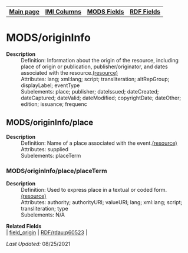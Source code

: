 <!DOCTYPE html>
<html>

<body>
<table style="width:100%">
  <tr>
    <th><a href="index.md">Main page</a></th>
	<th><a href="IMI.md">IMI Columns</a></th>
    <th><a href="MODS.md">MODS Fields</a></th>
    <th><a href="RDF.md">RDF Fields</a></th>
  </tr>
</table>



<h1>MODS/originInfo</h1>
<dl>
  <dt><b>Description</b></dt>
  <dd>Definition: Information about the origin of the resource, including place of origin or publication, publisher/originator, and dates associated with the resource.<a href="http://www.loc.gov/standards/mods/userguide/origininfo.md">(resource)</a></dd>
  <dd>Attributes:  lang; xml:lang; script; transliteration; altRepGroup; displayLabel; eventType</dd>
  <dd>Subelements:  place; publisher; dateIssued; dateCreated; dateCaptured; dateValid; dateModified; copyrightDate; dateOther; edition; issuance; frequenc</dd>
</dl>
<h2>MODS/originInfo/place</h2>
<dl>
  <dt><b>Description</b></dt>
    <dd>Definition: Name of a place associated with the event.<a href="www.loc.gov/standards/mods/userguide/origininfo.md#place">(resource)</a></dd>
  <dd>Attributes:  supplied</dd>
  <dd>Subelements:  placeTerm</dd>
</dl>
<h3>MODS/originInfo/place/placeTerm</h3>
<dl>
  <dt><b>Description</b></dt>
    <dd>Definition: Used to express place in a textual or coded form.<a href="www.loc.gov/standards/mods/userguide/origininfo.md#placeterm">(resource)</a></dd>
  <dd>Attributes:  authority; authorityURI; valueURI; lang; xml:lang; script; transliteration; type</dd>
  <dd>Subelements:  N/A</dd>
</dl>
<dl>
	<dt><b>Related Fields</b></dt>
		| <a href="origin.md">field_origin</a> | <a href="rdf.rdau.p60523.md">RDF/rdau:p60523</a> |
</dl>
<p><i>Last Updated: </i>08/25/2021</p>
</body>
</html>